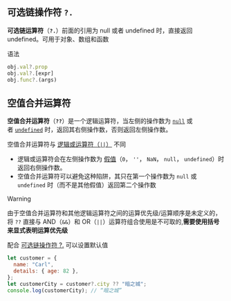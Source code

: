 ## 可选链操作符 `?.`

**可选链运算符**（**`?.`**）前面的引用为 null 或者 undefined 时，直接返回 undefined。可用于对象、数组和函数

语法

```js
obj.val?.prop
obj.val?.[expr]
obj.func?.(args)
```

## 空值合并运算符

**空值合并运算符**（**`??`**）是一个逻辑运算符，当左侧的操作数为 [`null`](https://developer.mozilla.org/zh-CN/docs/Web/JavaScript/Reference/Operators/null) 或者 [`undefined`](https://developer.mozilla.org/zh-CN/docs/Web/JavaScript/Reference/Global_Objects/undefined) 时，返回其右侧操作数，否则返回左侧操作数。

空值合并运算符与 [逻辑或运算符（`||`）](https://developer.mozilla.org/zh-CN/docs/Web/JavaScript/Reference/Operators/Logical_OR) 不同

- 逻辑或运算符会在左侧操作数为 [假值](https://developer.mozilla.org/zh-CN/docs/Glossary/Falsy)（`0`， `''`， `NaN`， `null`， `undefined`）时返回右侧操作数。
- 空值合并运算符可以避免这种陷阱，其只在第一个操作数为 `null` 或 `undefined` 时（而不是其他假值）返回第二个操作数

>[!warning]
>由于空值合并运算符和其他逻辑运算符之间的运算优先级/运算顺序是未定义的，将 `??` 直接与 AND（`&&`）和 OR（`||`）运算符组合使用是不可取的,**需要使用括号来显式表明运算优先级**

配合 [可选链操作符 ?.](#可选链操作符%20`?.`) 可以设置默认值

```js
let customer = {
  name: "Carl",
  details: { age: 82 },
};
let customerCity = customer?.city ?? "暗之城";
console.log(customerCity); // “暗之城”
```
